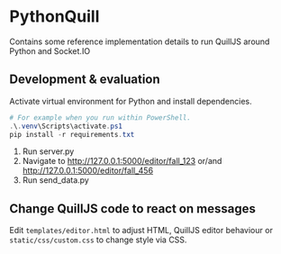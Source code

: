 # PythonQuill

Contains some reference implementation details to run QuillJS around Python and Socket.IO

## Development & evaluation

Activate virtual environment for Python and install dependencies.

```powershell
# For example when you run within PowerShell.
.\.venv\Scripts\activate.ps1
pip install -r requirements.txt
```

1. Run server.py
2. Navigate to http://127.0.0.1:5000/editor/fall_123 or/and http://127.0.0.1:5000/editor/fall_456
3. Run send_data.py

## Change QuillJS code to react on messages

Edit `templates/editor.html` to adjust HTML, QuillJS editor behaviour or `static/css/custom.css` to change style via CSS.
